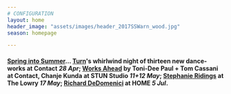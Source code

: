 ```yaml
---
# CONFIGURATION
layout: home
header_image: "assets/images/header_2017SSWarn_wood.jpg"
season: homepage

---
```

#### [Spring into Summer](/current/2017-springsummer)… [Turn](/current/2017-turn)'s whirlwind night of thirteen new dance-works at Contact *28 Apr*; [Works Ahead](/current/2017-worksahead) by Toni-Dee Paul + Tom Cassani at Contact, Chanje Kunda at STUN Studio *11+12 May*; [Stephanie Ridings](/current/2017-springsummer/ridings) at The Lowry *17 May*; [Richard DeDomenici](/current/2017-springsummer/redux) at HOME *5 Jul*.
